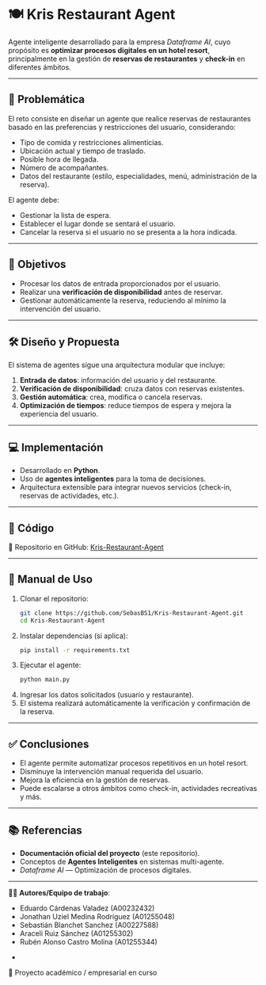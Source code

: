 # 🍽️ Kris Restaurant Agent

Agente inteligente desarrollado para la empresa *Dataframe AI*, cuyo propósito es **optimizar procesos digitales en un hotel resort**, principalmente en la gestión de **reservas de restaurantes** y **check-in** en diferentes ámbitos.

---

## 📌 Problemática

El reto consiste en diseñar un agente que realice reservas de restaurantes basado en las preferencias y restricciones del usuario, considerando:

- Tipo de comida y restricciones alimenticias.  
- Ubicación actual y tiempo de traslado.  
- Posible hora de llegada.  
- Número de acompañantes.  
- Datos del restaurante (estilo, especialidades, menú, administración de la reserva).  

El agente debe:
- Gestionar la lista de espera.  
- Establecer el lugar donde se sentará el usuario.  
- Cancelar la reserva si el usuario no se presenta a la hora indicada.  

---

## 🎯 Objetivos

- Procesar los datos de entrada proporcionados por el usuario.  
- Realizar una **verificación de disponibilidad** antes de reservar.  
- Gestionar automáticamente la reserva, reduciendo al mínimo la intervención del usuario.  

---

## 🛠️ Diseño y Propuesta

El sistema de agentes sigue una arquitectura modular que incluye:

1. **Entrada de datos**: información del usuario y del restaurante.  
2. **Verificación de disponibilidad**: cruza datos con reservas existentes.  
3. **Gestión automática**: crea, modifica o cancela reservas.  
4. **Optimización de tiempos**: reduce tiempos de espera y mejora la experiencia del usuario.  

---

## 💻 Implementación

- Desarrollado en **Python**.  
- Uso de **agentes inteligentes** para la toma de decisiones.  
- Arquitectura extensible para integrar nuevos servicios (check-in, reservas de actividades, etc.).  

---

## 📂 Código

🔗 Repositorio en GitHub: [Kris-Restaurant-Agent](https://github.com/SebasBS1/Kris-Restaurant-Agent/tree/main)  

---

## 📖 Manual de Uso

1. Clonar el repositorio:
   ```bash
   git clone https://github.com/SebasBS1/Kris-Restaurant-Agent.git
   cd Kris-Restaurant-Agent
   ```
2. Instalar dependencias (si aplica):
   ```bash
   pip install -r requirements.txt
   ```
3. Ejecutar el agente:
   ```bash
   python main.py
   ```
4. Ingresar los datos solicitados (usuario y restaurante).  
5. El sistema realizará automáticamente la verificación y confirmación de la reserva.  

---

## ✅ Conclusiones

- El agente permite automatizar procesos repetitivos en un hotel resort.  
- Disminuye la intervención manual requerida del usuario.  
- Mejora la eficiencia en la gestión de reservas.  
- Puede escalarse a otros ámbitos como check-in, actividades recreativas y más.  

---

## 📚 Referencias

- **Documentación oficial del proyecto** (este repositorio).  
- Conceptos de **Agentes Inteligentes** en sistemas multi-agente.  
- *Dataframe AI* — Optimización de procesos digitales.  

---

👨‍💻 **Autores/Equipo de trabajo**:
- Eduardo Cárdenas Valadez (A00232432)
- Jonathan Uziel Medina Rodríguez (A01255048)
- Sebastián Blanchet Sanchez (A00227588)
- Araceli Ruiz Sánchez (A01255302)
- Rubén Alonso Castro Molina (A01255344)
*
📅 Proyecto académico / empresarial en curso  
